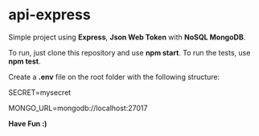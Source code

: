 # api-express
Simple project using __Express__, __Json Web Token__ with __NoSQL MongoDB__.

To run, just clone this repository and use __npm start__. 
To run the tests, use __npm test__.

Create a __.env__ file on the root folder with the following structure:

SECRET=mysecret

MONGO_URL=mongodb://localhost:27017

__Have Fun :)__
